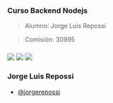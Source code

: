 ### Curso Backend Nodejs
>Alumno: Jorge Luis Repossi

>Comisión: 30995 
###


[![](https://img.shields.io/badge/LinkedIn-jorge-repossi)](https://www.linkedin.com/in/jorgerepossi/)
[![](https://img.shields.io/badge/Behance-Verbo-Studio)](https://www.behance.net/verbostudio)
[![](https://img.shields.io/badge/Gmail-jorgerepossi1980%40gmail.com-red)](mailto:jorgerepossi1980010@gmail.com)


### Jorge Luis Repossi



- [@jorgerepossi](https://github.com/jorgerepossi)

